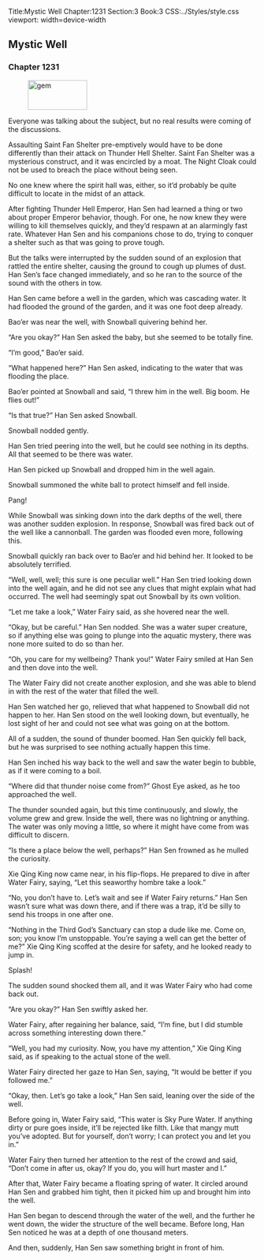 Title:Mystic Well 
Chapter:1231 
Section:3 
Book:3 
CSS:../Styles/style.css 
viewport: width=device-width
  
## Mystic Well
### Chapter 1231 
<figure>
	<img src="../Images/gem.gif" alt="gem" id="gem" width="120" height="60" />
</figure>
  

  
  Everyone was talking about the subject, but no real results were coming of the discussions.

Assaulting Saint Fan Shelter pre-emptively would have to be done differently than their attack on Thunder Hell Shelter. Saint Fan Shelter was a mysterious construct, and it was encircled by a moat. The Night Cloak could not be used to breach the place without being seen.

No one knew where the spirit hall was, either, so it’d probably be quite difficult to locate in the midst of an attack.

After fighting Thunder Hell Emperor, Han Sen had learned a thing or two about proper Emperor behavior, though. For one, he now knew they were willing to kill themselves quickly, and they’d respawn at an alarmingly fast rate. Whatever Han Sen and his companions chose to do, trying to conquer a shelter such as that was going to prove tough.

But the talks were interrupted by the sudden sound of an explosion that rattled the entire shelter, causing the ground to cough up plumes of dust. Han Sen’s face changed immediately, and so he ran to the source of the sound with the others in tow.

Han Sen came before a well in the garden, which was cascading water. It had flooded the ground of the garden, and it was one foot deep already.

Bao’er was near the well, with Snowball quivering behind her.

“Are you okay?” Han Sen asked the baby, but she seemed to be totally fine.

“I’m good,” Bao’er said.

“What happened here?” Han Sen asked, indicating to the water that was flooding the place.

Bao’er pointed at Snowball and said, “I threw him in the well. Big boom. He flies out!”

“Is that true?” Han Sen asked Snowball.

Snowball nodded gently.

Han Sen tried peering into the well, but he could see nothing in its depths. All that seemed to be there was water.

Han Sen picked up Snowball and dropped him in the well again.

Snowball summoned the white ball to protect himself and fell inside.

Pang!

While Snowball was sinking down into the dark depths of the well, there was another sudden explosion. In response, Snowball was fired back out of the well like a cannonball. The garden was flooded even more, following this.

Snowball quickly ran back over to Bao’er and hid behind her. It looked to be absolutely terrified.

“Well, well, well; this sure is one peculiar well.” Han Sen tried looking down into the well again, and he did not see any clues that might explain what had occurred. The well had seemingly spat out Snowball by its own volition.

“Let me take a look,” Water Fairy said, as she hovered near the well.

“Okay, but be careful.” Han Sen nodded. She was a water super creature, so if anything else was going to plunge into the aquatic mystery, there was none more suited to do so than her.

“Oh, you care for my wellbeing? Thank you!” Water Fairy smiled at Han Sen and then dove into the well.

The Water Fairy did not create another explosion, and she was able to blend in with the rest of the water that filled the well.

Han Sen watched her go, relieved that what happened to Snowball did not happen to her. Han Sen stood on the well looking down, but eventually, he lost sight of her and could not see what was going on at the bottom.

All of a sudden, the sound of thunder boomed. Han Sen quickly fell back, but he was surprised to see nothing actually happen this time.

Han Sen inched his way back to the well and saw the water begin to bubble, as if it were coming to a boil.

“Where did that thunder noise come from?” Ghost Eye asked, as he too approached the well.

The thunder sounded again, but this time continuously, and slowly, the volume grew and grew. Inside the well, there was no lightning or anything. The water was only moving a little, so where it might have come from was difficult to discern.

“Is there a place below the well, perhaps?” Han Sen frowned as he mulled the curiosity.

Xie Qing King now came near, in his flip-flops. He prepared to dive in after Water Fairy, saying, “Let this seaworthy hombre take a look.”

“No, you don’t have to. Let’s wait and see if Water Fairy returns.” Han Sen wasn’t sure what was down there, and if there was a trap, it’d be silly to send his troops in one after one.

“Nothing in the Third God’s Sanctuary can stop a dude like me. Come on, son; you know I’m unstoppable. You’re saying a well can get the better of me?” Xie Qing King scoffed at the desire for safety, and he looked ready to jump in.

Splash!

The sudden sound shocked them all, and it was Water Fairy who had come back out.

“Are you okay?” Han Sen swiftly asked her.

Water Fairy, after regaining her balance, said, “I’m fine, but I did stumble across something interesting down there.”

“Well, you had my curiosity. Now, you have my attention,” Xie Qing King said, as if speaking to the actual stone of the well.

Water Fairy directed her gaze to Han Sen, saying, “It would be better if you followed me.”

“Okay, then. Let’s go take a look,” Han Sen said, leaning over the side of the well.

Before going in, Water Fairy said, “This water is Sky Pure Water. If anything dirty or pure goes inside, it’ll be rejected like filth. Like that mangy mutt you’ve adopted. But for yourself, don’t worry; I can protect you and let you in.”

Water Fairy then turned her attention to the rest of the crowd and said, “Don’t come in after us, okay? If you do, you will hurt master and I.”

After that, Water Fairy became a floating spring of water. It circled around Han Sen and grabbed him tight, then it picked him up and brought him into the well.

Han Sen began to descend through the water of the well, and the further he went down, the wider the structure of the well became. Before long, Han Sen noticed he was at a depth of one thousand meters.

And then, suddenly, Han Sen saw something bright in front of him.
